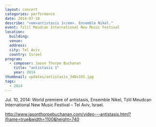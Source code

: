 ```yaml
---
layout: concert
categories: performance
date: 2014-07-10
describe: "<em>antistasis 1</em>. Ensemble Nikel."
event: Tzlil Meudcan International New Music Festival
location:
  building:
  venue:
  address:
  city: Tel Aviv
  country: Israel
program:
  - composer: Jason Thorpe Buchanan
    title: "antistasis 1"
    year: 2014
thumbnail: updates/antistasis_340x191.jpg
tags:
  - 2014
---
```


Jul. 10, 2014: World premiere of antistasis, Ensemble Nikel, Tzlil Meudcan International New Music Festival – Tel Aviv, Israel.

http://www.jasonthorpebuchanan.com/video---antistasis.html?iframe=true&width=1100&height=740
